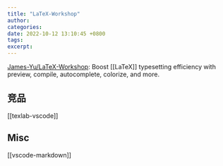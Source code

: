 ```yaml
---
title: "LaTeX-Workshop"
author: 
categories: 
date: 2022-10-12 13:10:45 +0800
tags: 
excerpt: 
---
```






[James-Yu/LaTeX-Workshop](https://github.com/James-Yu/LaTeX-Workshop): Boost [[LaTeX]] typesetting efficiency with preview, compile, autocomplete, colorize, and more.




## 竞品

[[texlab-vscode]]

## Misc


[[vscode-markdown]]



